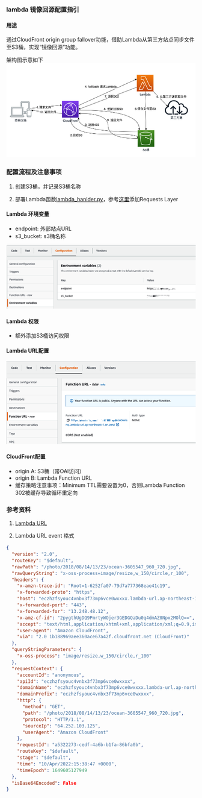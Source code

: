 ### lambda 镜像回源配置指引
#### 用途
通过CloudFront origin group fallover功能，借助Lambda从第三方站点同步文件至S3桶，实现“镜像回源”功能。

架构图示意如下
![](./imgs/2022-05-13-09-54-27.png)

### 配置流程及注意事项
1. 创建S3桶，并记录S3桶名称

2. 部署Lambda函数[lambda_hanlder.py](./lambda_hanlder.py)，参考[这里](https://github.com/keithrozario/Klayers/tree/master/deployments/python3.9)添加Requests Layer

#### Lambda 环境变量
* endpoint: 外部站点URL
* s3_bucket: s3桶名称

![](imgs/2022-04-10-23-53-43.png)

#### Lambda 权限

* 额外添加S3桶访问权限

#### Lambda URL配置
![](imgs/2022-04-10-23-55-40.png)

#### CloudFront配置

* origin A: S3桶（带OAI访问）
* origin B: Lambda Function URL
* 缓存策略注意事项：Minimum TTL需要设置为0，否则Lambda Function 302被缓存导致循环重定向



### 参考资料

1. [Lambda URL](https://aws.amazon.com/blogs/aws/announcing-aws-lambda-function-urls-built-in-https-endpoints-for-single-function-microservices/)

2. Lambda URL event 格式

```json
{
  "version": "2.0",
  "routeKey": "$default",
  "rawPath": "/photo/2018/08/14/13/23/ocean-3605547_960_720.jpg",
  "rawQueryString": "x-oss-process=image/resize,w_150/circle,r_100",
  "headers": {
    "x-amzn-trace-id": "Root=1-6252fa07-79d7a777368eae41c19",
    "x-forwarded-proto": "https",
    "host": "eczhzfsyouc4vnbx3f73mp6vce0wxxxx.lambda-url.ap-northeast-1.on.aws",
    "x-forwarded-port": "443",
    "x-forwarded-for": "13.248.48.12",
    "x-amz-cf-id": "2pygthUgDQ9PmrtyWOjer3GEDGQaDu0q4dmAZ0Npx2MOlQ==",
    "accept": "text/html,application/xhtml+xml,application/xml;q=0.9,image/avif,image/webp,image/apng,*/*;q=0.8,application/signed-exchange;v=b3;q=0.9",
    "user-agent": "Amazon CloudFront",
    "via": "2.0 1b188969aee360ace67a42f.cloudfront.net (CloudFront)"
  },
  "queryStringParameters": {
    "x-oss-process": "image/resize,w_150/circle,r_100"
  },
  "requestContext": {
    "accountId": "anonymous",
    "apiId": "eczhzfsyouc4vnbx3f73mp6vce0wxxxx",
    "domainName": "eczhzfsyouc4vnbx3f73mp6vce0wxxxx.lambda-url.ap-northeast-1.on.aws",
    "domainPrefix": "eczhzfsyouc4vnbx3f73mp6vce0wxxxx",
    "http": {
      "method": "GET",
      "path": "/photo/2018/08/14/13/23/ocean-3605547_960_720.jpg",
      "protocol": "HTTP/1.1",
      "sourceIp": "64.252.103.125",
      "userAgent": "Amazon CloudFront"
    },
    "requestId": "a5322273-cedf-4a6b-b1fa-86bfa0b",
    "routeKey": "$default",
    "stage": "$default",
    "time": "10/Apr/2022:15:38:47 +0000",
    "timeEpoch": 1649605127949
  },
  "isBase64Encoded": False
}
```